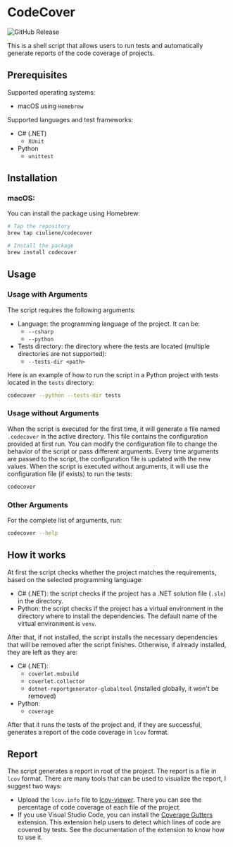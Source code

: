 # CodeCover

![GitHub Release](https://img.shields.io/github/v/release/ciuliene/homebrew-codecover)

This is a shell script that allows users to run tests and automatically generate reports of the code coverage of projects.

## Prerequisites

Supported operating systems:
- macOS using `Homebrew`

Supported languages and test frameworks:
- C# (.NET)
  - `XUnit`
- Python
  - `unittest`


## Installation

### macOS:

You can install the package using Homebrew:

```sh
# Tap the repository
brew tap ciuliene/codecover

# Install the package
brew install codecover
```

## Usage

### Usage with Arguments

The script requires the following arguments:

- Language: the programming language of the project. It can be:
    - `--csharp`
    - `--python`
- Tests directory: the directory where the tests are located (multiple directories are not supported):
    - `--tests-dir <path>`

Here is an example of how to run the script in a Python project with tests located in the `tests` directory:

```sh
codecover --python --tests-dir tests
```

### Usage without Arguments

When the script is executed for the first time, it will generate a file named `.codecover` in the active directory. This file contains the configuration provided at first run. You can modify the configuration file to change the behavior of the script or pass different arguments. Every time arguments are passed to the script, the configuration file is updated with the new values.
When the script is executed without arguments, it will use the configuration file (if exists) to run the tests:

```sh
codecover
```

### Other Arguments

For the complete list of arguments, run:

```sh
codecover --help
```

## How it works

At first the script checks whether the project matches the requirements, based on the selected programming language:

- C# (.NET): the script checks if the project has a .NET solution file (`.sln`) in the directory.
- Python: the script checks if the project has a virtual environment in the directory where to install the dependencies. The default name of the virtual environment is `venv`.

After that, if not installed, the script installs the necessary dependencies that will be removed after the script finishes. Otherwise, if already installed, they are left as they are:

- C# (.NET):
  - `coverlet.msbuild`
  - `coverlet.collector`
  - `dotnet-reportgenerator-globaltool` (installed globally, it won't be removed) 
- Python:
  - `coverage`

After that it runs the tests of the project and, if they are successful, generates a report of the code coverage in `lcov` format.

## Report

The script generates a report in root of the project. The report is a file in `lcov` format. There are many tools that can be used to visualize the report, I suggest two ways:

- Upload the `lcov.info` file to [lcov-viewer](https://lcov-viewer.netlify.app/). There you can see the percentage of code coverage of each file of the project.
- If you use Visual Studio Code, you can install the [Coverage Gutters](https://marketplace.visualstudio.com/items?itemName=ryanluker.vscode-coverage-gutters) extension. This extension help users to detect which lines of code are covered by tests. See the documentation of the extension to know how to use it.